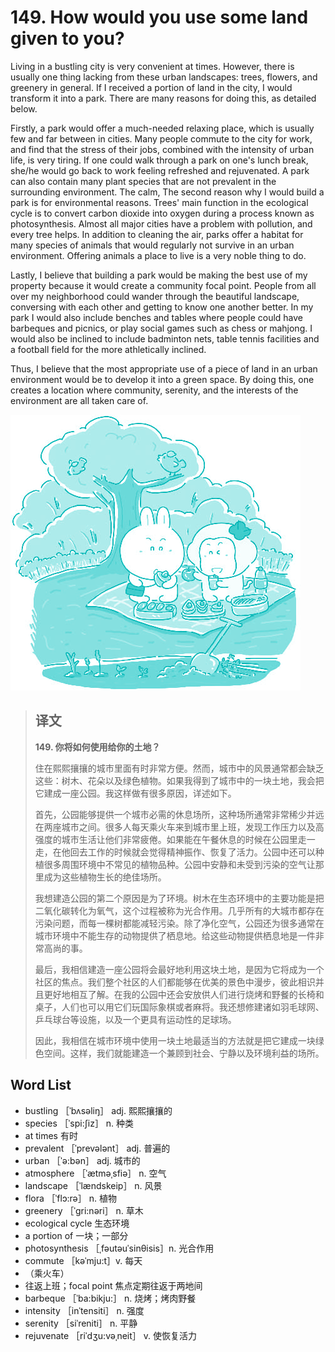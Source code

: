 # 149. How would you use some land given to you?

Living in a bustling city is very convenient at times. However, there is usually one thing lacking from these urban landscapes: trees, flowers, and greenery in general. If I received a portion of land in the city, I would transform it into a park. There are many reasons for doing this, as detailed below.

Firstly, a park would offer a much-needed relaxing place, which is usually few and far between in cities. Many people commute to the city for work, and find that the stress of their jobs, combined with the intensity of urban life, is very tiring. If one could walk through a park on one's lunch break, she/he would go back to work feeling refreshed and rejuvenated. A park can also contain many plant species that are not prevalent in the surrounding environment. The calm, The second reason why I would build a park is for environmental reasons. Trees' main function in the ecological cycle is to convert carbon dioxide into oxygen during a process known as photosynthesis. Almost all major cities have a problem with pollution, and every tree helps. In addition to cleaning the air, parks offer a habitat for many species of animals that would regularly not survive in an urban environment. Offering animals a place to live is a very noble thing to do.

Lastly, I believe that building a park would be making the best use of my property because it would create a community focal point. People from all over my neighborhood could wander through the beautiful landscape, conversing with each other and getting to know one another better. In my park I would also include benches and tables where people could have barbeques and picnics, or play social games such as chess or mahjong. I would also be inclined to include badminton nets, table tennis facilities and a football field for the more athletically inclined.

Thus, I believe that the most appropriate use of a piece of land in an urban environment would be to develop it into a green space. By doing this, one creates a location where community, serenity, and the interests of the environment are all taken care of.

![](.gitbook/assets/toefl-ibt-high-score-essays-149.jpg)

> ## 译文
>
> **149. 你将如何使用给你的土地？**
>
> 住在熙熙攘攘的城市里面有时非常方便。然而，城市中的风景通常都会缺乏这些：树木、花朵以及绿色植物。如果我得到了城市中的一块土地，我会把它建成一座公园。我这样做有很多原因，详述如下。
>
> 首先，公园能够提供一个城市必需的休息场所，这种场所通常非常稀少并远在两座城市之间。很多人每天乘火车来到城市里上班，发现工作压力以及高强度的城市生活让他们非常疲倦。如果能在午餐休息的时候在公园里走一走，在他回去工作的时候就会觉得精神振作、恢复了活力。公园中还可以种植很多周围环境中不常见的植物品种。公园中安静和未受到污染的空气让那里成为这些植物生长的绝佳场所。
>
> 我想建造公园的第二个原因是为了环境。树木在生态环境中的主要功能是把二氧化碳转化为氧气，这个过程被称为光合作用。几乎所有的大城市都存在污染问题，而每一棵树都能减轻污染。除了净化空气，公园还为很多通常在城市环境中不能生存的动物提供了栖息地。给这些动物提供栖息地是一件非常高尚的事。
>
> 最后，我相信建造一座公园将会最好地利用这块土地，是因为它将成为一个社区的焦点。我们整个社区的人们都能够在优美的景色中漫步，彼此相识并且更好地相互了解。在我的公园中还会安放供人们进行烧烤和野餐的长椅和桌子，人们也可以用它们玩国际象棋或者麻将。我还想修建诸如羽毛球网、乒乓球台等设施，以及一个更具有运动性的足球场。
>
> 因此，我相信在城市环境中使用一块土地最适当的方法就是把它建成一块绿色空间。这样，我们就能建造一个兼顾到社会、宁静以及环境利益的场所。

## Word List

* bustling ［ˈbʌsəliŋ］ adj. 熙熙攘攘的
* species ［ˈspi:ʃiz］ n. 种类
* at times 有时
* prevalent ［ˈprevələnt］ adj. 普遍的
* urban ［ˈə:bən］ adj. 城市的
* atmosphere ［ˈætməˌsfiə］ n. 空气
* landscape ［ˈlændskeip］ n. 风景
* flora ［ˈflɔ:rə］ n. 植物
* greenery ［ˈgri:nəri］ n. 草木
* ecological cycle 生态环境
* a portion of 一块；一部分
* photosynthesis ［ˌfəutəuˈsinθisis］n. 光合作用
* commute ［kəˈmju:t］v. 每天
* （乘火车）
* 往返上班；focal point 焦点定期往返于两地间
* barbeque ［ˈba:bikju:］ n. 烧烤；烤肉野餐
* intensity ［inˈtensiti］ n. 强度
* serenity ［siˈreniti］ n. 平静
* rejuvenate ［riˈdʒu:vəˌneit］ v. 使恢复活力

